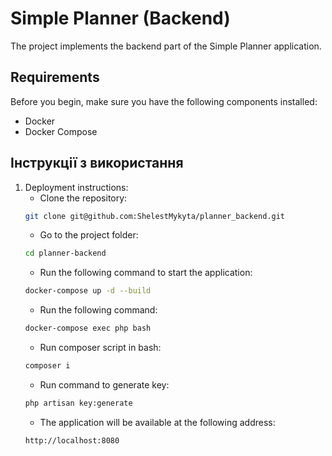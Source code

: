 # Simple Planner (Backend)

The project implements the backend part of the Simple Planner application.
## Requirements

Before you begin, make sure you have the following components installed:
- Docker
- Docker Compose

## Інструкції з використання

1. Deployment instructions:
    - Clone the repository:
    ```bash
    git clone git@github.com:ShelestMykyta/planner_backend.git
    ```
    - Go to the project folder:
    ```bash
    cd planner-backend
    ```
    - Run the following command to start the application:
    ```bash
    docker-compose up -d --build
    ```
    - Run the following command:
    ```bash
    docker-compose exec php bash
    ```
    - Run composer script in bash:
    ```bash
    composer i
    ```
   - Run command to generate key:
    ```bash
    php artisan key:generate
    ```
    - The application will be available at the following address:
    ```bash
    http://localhost:8080
    ```
